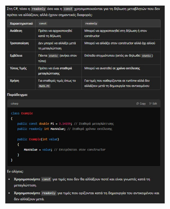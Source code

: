 
![Screenshot 2024-01-22 101853](https://github.com/giannis-sr/-/blob/f07508b4b22f9ee62fbd6cd2a38a10ffd09e6154/Screenshot_1-2-2025_172347_chatgpt.com.jpeg)
